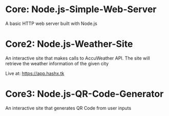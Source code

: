 # Core: Node.js-Simple-Web-Server

A basic HTTP web server built with Node.js

# Core2: Node.js-Weather-Site

An interactive site that makes calls to AccuWeather API. The site will retrieve the weather information of the given city

Live at: https://app.hashx.tk

# Core3: Node.js-QR-Code-Generator

An interactive site that generates QR Code from user inputs
